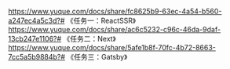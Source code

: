 https://www.yuque.com/docs/share/fc8625b9-63ec-4a54-b560-a247ec4a5c3d?# 《任务一：ReactSSR》
https://www.yuque.com/docs/share/ac6c5232-c96c-46da-9daf-13cb247e1106?# 《任务二：Next》
https://www.yuque.com/docs/share/5afe1b8f-70fc-4b72-8663-7cc5a5b9884b?# 《任务三：Gatsby》
